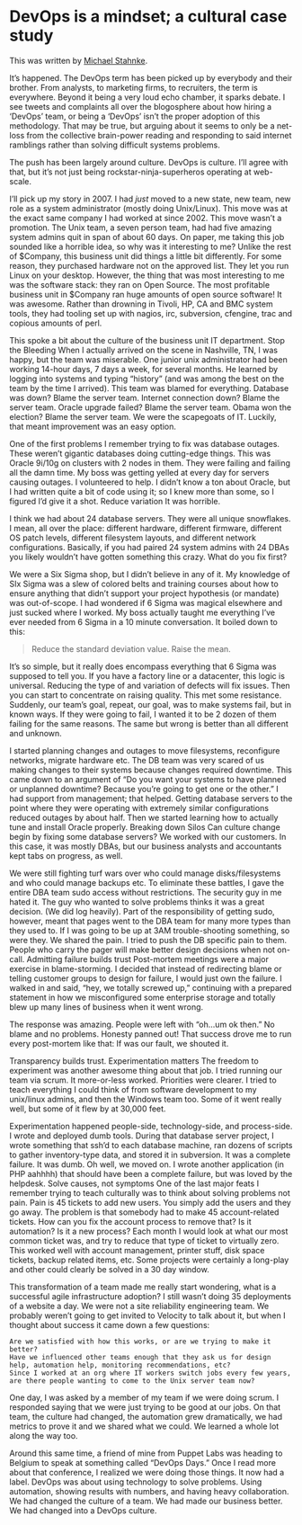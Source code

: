 # DevOps is a mindset; a cultural case study

This was written by [Michael Stahnke](https://twitter.com/stahnma).

It’s happened. The DevOps term has been picked up by everybody and their brother. From analysts, to marketing firms, to recruiters, the term is everywhere. Beyond it being a very loud echo chamber, it sparks debate. I see tweets and complaints all over the blogosphere about how hiring a ‘DevOps’ team, or being a ‘DevOps’ isn’t the proper adoption of this methodology. That may be true, but arguing about it seems to only be a net-loss from the collective brain-power reading and responding to  said internet ramblings rather than solving difficult systems problems.

The push has been largely around culture. DevOps is culture. I’ll agree with that, but it’s not just being rockstar-ninja-superheros operating at web-scale.

I’ll pick up my story in 2007. I had _just_ moved to a new state, new team, new role as a system administrator (mostly doing Unix/Linux). This move was at the exact same company I had worked at since 2002. This move wasn’t a promotion. The Unix team, a seven person team, had had five amazing system admins quit in span of about 60 days. On paper, me taking this job sounded like a horrible idea, so why was it interesting to me? Unlike the rest of $Company, this business unit did things a little bit differently. For some reason, they purchased hardware not on the approved list. They let you run Linux on your desktop. However, the thing that was most interesting to me was the software stack: they ran on Open Source. The most profitable business unit in $Company ran huge amounts of open source software! It was awesome. Rather than drowning in Tivoli, HP, CA and BMC system tools, they had tooling set up with nagios, irc, subversion, cfengine, trac and copious amounts of perl.

This spoke a bit about the culture of the business unit IT department.
Stop the Bleeding
When I actually arrived on the scene in Nashville, TN, I was happy, but the team was miserable. One junior unix administrator had been working 14-hour days, 7 days a week, for several months. He learned by logging into systems and typing “history” (and was among the best on the team by the time I arrived). This team was blamed for everything. Database was down? Blame the server team. Internet connection down? Blame the server team. Oracle upgrade failed? Blame the server team. Obama won the election? Blame the server team. We were the scapegoats of IT. Luckily, that meant improvement was an easy option.

One of the first problems I remember trying to fix was database outages. These weren’t  gigantic databases doing cutting-edge things. This was Oracle 9i/10g on clusters with 2 nodes in them. They were failing and failing all the damn time. My boss was getting yelled at every day for servers causing outages. I volunteered to help. I didn’t know a ton about Oracle, but I had written quite a bit of code using it; so I knew more than some, so I figured I’d give it a shot.
Reduce variation
It was horrible.

I think we had about 24 database servers. They were all unique snowflakes. I mean, all over the place: different hardware, different firmware, different OS patch levels, different filesystem layouts, and different network configurations. Basically, if you had paired 24 system admins with 24 DBAs you likely wouldn’t have gotten something this crazy. What do you fix first?

We were a Six Sigma shop, but I didn’t believe in any of it. My knowledge of SIx Sigma was a slew of colored belts and training courses about how to ensure anything that didn’t support your project hypothesis (or mandate) was out-of-scope. I had wondered if 6 Sigma was magical elsewhere and just sucked where I worked. My boss actually taught me everything I’ve ever needed from 6 Sigma in a 10 minute conversation. It boiled down to this:

<blockquote>Reduce the standard deviation value. Raise the mean. </blockquote>

It’s so simple, but it really does encompass everything that 6 Sigma was supposed to tell you. If you have a factory line or a datacenter, this logic is universal. Reducing the type of and variation of defects will fix issues. Then you can start to concentrate on raising quality. This met some resistance.  Suddenly, our team’s goal, repeat, our goal, was to make systems fail, but in known ways. If they were going to fail, I wanted it to be 2 dozen of them failing for the same reasons. The same but wrong is better than all different and unknown.

I started planning changes and outages to move filesystems, reconfigure networks, migrate hardware etc. The DB team was very scared of us making changes to their systems because changes required downtime. This came down to an argument of “Do you want your systems to have planned or unplanned downtime? Because you’re going to get one or the other.”  I had support from management; that helped.  Getting database servers to the point where they were operating with extremely similar configurations reduced outages by about half. Then we started learning how to actually tune and install Oracle properly.
Breaking down Silos
Can culture change begin by fixing some database servers? We worked with our customers. In this case, it was mostly DBAs, but our business analysts and accountants kept tabs on progress, as well.

We were still fighting turf wars over who could manage disks/filesystems and who could manage backups etc. To eliminate these battles, I gave the entire DBA team sudo access without restrictions. The security guy in me hated it. The guy who wanted to solve problems thinks it was a great decision. (We did log heavily). Part of the responsibility of getting sudo, however, meant that pages went to the DBA team for many more types than they used to. If I was going to be up at 3AM trouble-shooting something, so were they. We shared the pain. I tried to push the DB specific pain to them. People who carry the pager will make better design decisions when not on-call.
Admitting failure builds trust
Post-mortem meetings were a major exercise in blame-storming. I decided that instead of redirecting blame or telling customer groups to design for failure, I would just own the failure. I walked in and said, “hey, we totally screwed up,” continuing with a prepared statement in how we misconfigured some enterprise storage and totally blew up many lines of business when it went wrong.

The response was amazing. People were left with “oh...um ok then.” No blame and no problems. Honesty panned out! That success drove me to run every post-mortem like that: If was our fault, we shouted it.

Transparency builds trust.
Experimentation matters
The freedom to experiment was another awesome thing about that job. I tried running our team via scrum. It more-or-less worked. Priorities were clearer. I tried to teach everything I could think of from software development to my unix/linux admins, and then the Windows team too. Some of it went really well, but some of it flew by at 30,000 feet.

Experimentation happened people-side, technology-side, and process-side. I wrote and deployed dumb tools. During that database server project, I wrote something that ssh’d to each database machine, ran dozens of scripts to gather inventory-type data, and stored it in subversion. It was a complete failure. It was dumb. Oh well, we moved on. I wrote another application (in PHP aahhhh) that should have been a complete failure, but was loved by the helpdesk.
Solve causes, not symptoms
One of the last major feats I remember trying to teach culturally was to think about solving problems not pain. Pain is 45 tickets to add new users. You simply add the users and they go away. The problem is that somebody had to make 45 account-related tickets. How can you fix the account process to remove that?  Is it automation? Is it a new process?  Each month I would look at what our most common ticket was, and try to reduce that type of ticket to virtually zero. This worked well with account management, printer stuff, disk space tickets, backup related items, etc. Some projects were certainly a long-play and other could clearly be solved in a 30 day window.

This transformation of a team made me really start wondering, what is a successful agile infrastructure adoption? I still wasn’t doing 35 deployments of a website a day. We were not a site reliability engineering team. We probably weren’t going to get invited to Velocity to talk about it, but when I thought about success it came down a few questions:

    Are we satisfied with how this works, or are we trying to make it better?
    Have we influenced other teams enough that they ask us for design help, automation help, monitoring recommendations, etc?
    Since I worked at an org where IT workers switch jobs every few years, are there people wanting to come to the Unix server team now? 


One day, I was asked by a member of my team if we were doing scrum. I responded saying that we were just trying to be good at our jobs. On that team, the culture had changed, the automation grew dramatically, we had metrics to prove it and we shared what we could. We learned a whole lot along the way too.

Around this same time, a friend of mine from Puppet Labs was heading to Belgium to speak at something called “DevOps Days.” Once I read more about that conference, I realized we were doing those things.  It now had a label.  DevOps was about using technology to solve problems. Using automation, showing results with numbers, and having heavy collaboration.  We had changed the culture of a team. We had made our business better.  We had changed into a DevOps culture.
